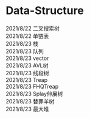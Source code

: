 # Data-Structure
2021/8/22 二叉搜索树  
2021/8/22 单链表  
2021/8/23 栈  
2021/8/23 队列  
2021/8/23 vector  
2021/8/23 AVL树  
2021/8/23 线段树  
2021/8/23 Treap  
2021/8/23 FHQTreap  
2021/8/23 Splay伸展树    
2021/8/23 替罪羊树  
2021/8/23 最大堆 
